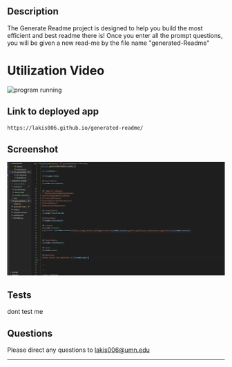 

  # 

  ## Description
  The Generate Readme project is designed to help you build the most efficient and best readme there is! Once you enter all the prompt questions, you will be given a new read-me by the file name "generated-Readme"  
 
  # Utilization Video


  ![program running](screenshot/readMe-video.gif)


  ## Link to deployed app 
    https://lakis006.github.io/generated-readme/

 ## Screenshot
  ![program working](screenshot/readme-picture.png) 


  ## Tests
  dont test me 

  ## Questions
  Please direct any questions to lakis006@umn.edu




  ---

  
